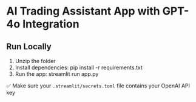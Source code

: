 # AI Trading Assistant App with GPT-4o Integration

## Run Locally

1. Unzip the folder
2. Install dependencies:
   pip install -r requirements.txt
3. Run the app:
   streamlit run app.py

✅ Make sure your `.streamlit/secrets.toml` file contains your OpenAI API key